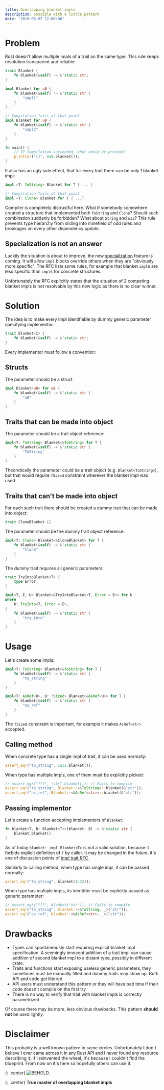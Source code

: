 ```yaml
---
title: Overlapping blanket impls
description: possible with a little pattern
date: "2019-06-05 12:00:00"
---
```

# Problem
Rust doesn't allow multiple impls of a trait on the same type. This rule keeps resolution transparent and reliable:
```rust
trait Blanket {
    fn blanket(&self) -> &'static str;
}

impl Blanket for u8 {
    fn blanket(&self) -> &'static str {
        "impl1"
    }
}

// Compilation fails at that point
impl Blanket for u8 {
    fn blanket(&self) -> &'static str {
        "impl2"
    }
}

fn main() {
    // If compilation succeeded, what would be printed?
    println!("{}", 0u8.blanket());
}
```

It also has an ugly side effect, that for every trait there can be only 1 blanket impl:
```rust
impl <T: ToString> Blanket for T { ... }

// Compilation fails at that point
impl <T: Clone> Blanket for T { ...}
```

Compiler is completely distrustful here. What if somebody somewhere created a structure that implemented both `ToString` and `Clone`? Should such combination suddenly be forbidden? What about `String` and `u32`? This rule prevents type hierarchy from sliding into minefield of odd rules and breakages on every other dependency update.

## Specialization is not an answer
Luckily the situation is about to improve, the new [specialization](https://github.com/rust-lang/rust/issues/31844) feature is coming. It will allow `impl` blocks override others when they are "obviously more specific". The RFC lists some rules, for example that blanket `impl`s are less specific than `impl`s for concrete structures.

Unfortunately the RFC explicitly states that the situation of 2 competing blanket impls is not resolvable by this new logic as there is no clear winner.

# Solution
The idea is to make every impl identifiable by dummy generic parameter specifying implementor:
```rust
trait Blanket<I> {
    fn blanket(&self) -> &'static str;
}
```
Every implementor must follow a convention:

## Structs
The parameter should be a struct
```rust
impl Blanket<u8> for u8 {
    fn blanket(&self) -> &'static str {
        "u8"
    }
}
```

## Traits that can be made into object
The parameter should be a trait object reference:
```rust
impl<T: ToString> Blanket<&ToString> for T {
    fn blanket(&self) -> &'static str {
        "ToString"
    }
}
```
Theoretically the parameter could be a trait object (e.g. `Blanket<ToString>`), but that would require `?Sized` constraint wherever the blanket impl was used.

## Traits that can't be made into object
For each such trait there should be created a dummy trait that can be made into object:
```rust
trait CloneBlanket {}
```
The parameter should be the dummy trait object reference:
```rust
impl<T: Clone> Blanket<&CloneBlanket> for T {
    fn blanket(&self) -> &'static str {
        "Clone"
    }
}
```

The dummy trait requires all generic parameters:
```rust
trait TryIntoBlanket<T> {
    type Error;
}

impl<T, E, U> Blanket<&TryIntoBlanket<T, Error = E>> for U
where
    U: TryInto<T, Error = E>,
{
    fn blanket(&self) -> &'static str {
        "try_into"
    }
}
```

# Usage
Let's create some impls:
```rust
impl<T: ToString> Blanket<&ToString> for T {
    fn blanket(&self) -> &'static str {
        "to_string"
    }
}

impl<T: AsRef<U>, U: ?Sized> Blanket<&AsRef<U>> for T {
    fn blanket(&self) -> &'static str {
        "as_ref"
    }
}
```
The `?Sized` constraint is important, for example it makes `AsRef<str>` accepted.

## Calling method
When concrete type has a single impl of trait, it can be used normally:
```rust
assert_eq!("to_string", 1u32.blanket());
```
When type has multiple impls, one of them must be explicitly picked:
```rust
// assert_eq!("???", "str".blanket()); // Fails to compile
assert_eq!("to_string", Blanket::<&ToString>::blanket(&"str"));
assert_eq!("as_ref", Blanket::<&AsRef<str>>::blanket(&"str"));
```

## Passing implementor
Let's create a function accepting implementors of `Blanket`:
```rust
fn blanket<T, B: Blanket<T>>(blanket: B) -> &'static str {
    blanket.blanket()
}
```
As of today `blanket: impl Blanket<T>` is not a valid solution, because it forbids explicit definition of `T` by caller. It may be changed in the future, it's one of discussion points of [impl trait RFC](https://github.com/rust-lang/rust/issues/34511).

Similarly to calling method, when type has single impl, it can be passed normally:
```rust
assert_eq!("to_string", blanket(1u32));
```
When type has multiple impls, its identifier must be explicitly passed as generic parameter:
```rust
// assert_eq!("???", blanket("str")); // Fails to compile
assert_eq!("to_string", blanket::<&ToString, _>("str"));
assert_eq!("as_ref", blanket::<&AsRef<str>, _>("str"));
```

# Drawbacks
- Types can spontaneously start requiring explicit blanket impl specification. A seemingly innocent addition of a trait impl can cause addition of second blanket impl to a distant type, possibly in different crate.
- Traits and functions start exposing useless generic parameters, they sometimes must be manually filled and dummy traits may show up. Both API and code get littered.
- API users must understand this pattern or they will have bad time if their code doesn't compile on the first try
- There is no way to verify that trait with blanket impls is correctly parametrized

Of course there may be more, less obvious drawbacks. This pattern **should not** be used lightly.

# Disclaimer
This probably is a well known pattern in some circles. Unfortunately I don't believe I ever came across it in any Rust API and I never found any resource describing it. If I reinvented the wheel, it's because I couldn't find the blueprint. From now on it's here so hopefully others can use it.

{: .center}
![BEHOLD.](blanket_kitty.jpg)

{: .center}
**True master of overlapping blanket impls**
